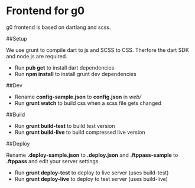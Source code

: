 Frontend for g0
==

g0 frontend is based on dartlang and scss. 

##Setup

We use grunt to compile dart to js and SCSS to CSS. Therfore the dart SDK and 
node.js are required. 

* Run **pub get** to install dart dependencies
* Run **npm install** to install grunt dev dependencies

##Dev
* Rename **config-sample.json** to **config.json** in *web/*
* Run **grunt watch** to build css when a scss file gets changed 

##Build

* Run **grunt build-test** to build test version
* Run **grunt build-live** to build compressed live version 

##Deploy

Rename **.deploy-sample.json** to **.deploy.json** 
and **.ftppass-sample** to **.ftppass** and edit your server settings

* Run **grunt deploy-test** to deploy to live server (uses build-test)
* Run **grunt deploy-live** to deploy to test server (uses build-live)